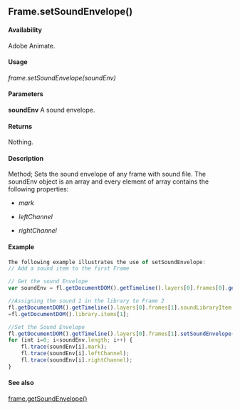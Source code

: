 ## Frame.setSoundEnvelope()

#### Availability

Adobe Animate.

#### Usage

*frame.setSoundEnvelope(soundEnv)*

#### Parameters

**soundEnv** A sound envelope.

#### Returns

Nothing.

#### Description

Method; Sets the sound envelope of any frame with sound file. The soundEnv object is an array and every element of array contains the following properties:

- *mark*

- *leftChannel*

- *rightChannel*

#### Example

```javascript
The following example illustrates the use of setSoundEnvelope:
// Add a sound item to the first Frame

// Get the sound Envelope
var soundEnv = fl.getDocumentDOM().getTimeline().layers[0].frames[0].getSoundEnvelope();

//Assigning the sound 1 in the library to Frame 2 
fl.getDocumentDOM().getTimeline().layers[0].frames[1].soundLibraryItem
=fl.getDocumentDOM().library.items[1];

//Set the Sound Envelope 
fl.getDocumentDOM().getTimeline().layers[0].frames[1].setSoundEnvelope(soundEnv);
for (int i=0; i<soundEnv.length; i++) { 
    fl.trace(soundEnv[i].mark);
    fl.trace(soundEnv[i].leftChannel); 
    fl.trace(soundEnv[i].rightChannel);
}

```

#### See also

[frame.getSoundEnvelope()](../Frame_object/frame8.md)
